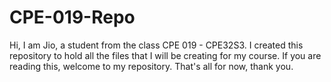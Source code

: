 # CPE-019-Repo

Hi, I am Jio, a student from the class CPE 019 - CPE32S3. I created this repository to hold all the files that I will be creating for my course. If you are reading this, welcome to my repository. That's all for now, thank you.
